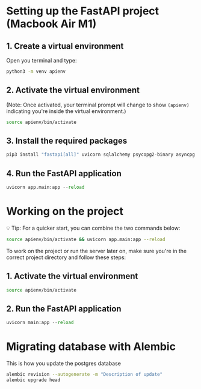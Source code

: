 

# Setting up the FastAPI project (Macbook Air M1)

## 1.  Create a virtual environment

Open you terminal and type:

```bash
python3 -m venv apienv
```

## 2. Activate the virtual environment

(Note: Once activated, your terminal prompt will change to show `(apienv)` indicating you're inside the virtual environment.)

```bash
source apienv/bin/activate
```

## 3. Install the required packages

```python
pip3 install "fastapi[all]" uvicorn sqlalchemy psycopg2-binary asyncpg
```

## 4. Run the FastAPI application

```python
uvicorn app.main:app --reload
```

# Working on the project

<aside>
💡 Tip: For a quicker start, you can combine the two commands below:

```bash
source apienv/bin/activate && uvicorn app.main:app --reload
```

</aside>

To work on the project or run the server later on, make sure you're in the correct project directory and follow these steps:

## 1. Activate the virtual environment

```bash
source apienv/bin/activate
```

## 2. Run the FastAPI application

```python
uvicorn main:app --reload
```

# Migrating database with Alembic

This is how you update the postgres database

```bash
alembic revision --autogenerate -m "Description of update"
alembic upgrade head
```